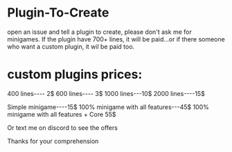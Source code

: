 # Plugin-To-Create
open an issue and tell a plugin to create, please don't ask me for minigames. If the plugin have 700+ lines, it will be paid...or if there
someone who want a custom plugin, it wil be paid too.


# custom plugins prices:
400 lines---- 2$
600 lines---- 3$
1000 lines---10$
2000 lines----15$

Simple minigame----15$
100% minigame with all  features---45$
100% minigame with all  features + Core 55$



Or text me on discord to see the offers















Thanks for your comprehension

